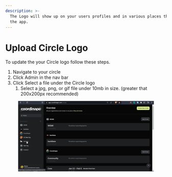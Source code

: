 ```yaml
---
description: >-
  The Logo will show up on your users profiles and in various places throughout
  the app.
---
```


# Upload Circle Logo

To update the your Circle logo follow these steps.

1. Navigate to your circle
2. Click Admin in the nav bar
3. Click Select a file under the Circle logo
   1. Select a jpg, png, or gif file under 10mb in size. (greater that 200x200px recommended)

<figure><img src="../../../.gitbook/assets/Dark Upldate Circle Logo.gif" alt=""><figcaption></figcaption></figure>
